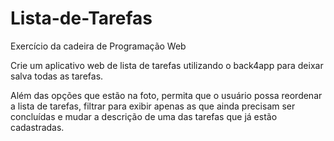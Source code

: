 # Lista-de-Tarefas
Exercício da cadeira de Programação Web

Crie um aplicativo web de lista de tarefas utilizando o back4app para deixar salva todas as tarefas.

Além das opções que estão na foto, permita que o usuário possa reordenar a lista de tarefas, filtrar para exibir apenas as que ainda precisam ser concluídas e mudar a descrição de uma das tarefas que já estão cadastradas.
